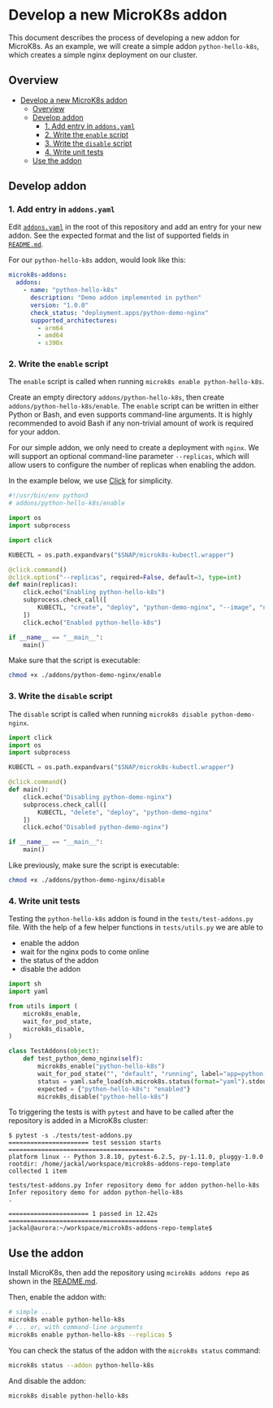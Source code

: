 # Develop a new MicroK8s addon

This document describes the process of developing a new addon for MicroK8s. As an example, we will create a simple addon `python-hello-k8s`, which creates a simple nginx deployment on our cluster.

## Overview

- [Develop a new MicroK8s addon](#develop-a-new-microk8s-addon)
  - [Overview](#overview)
  - [Develop addon](#develop-addon)
    - [1. Add entry in `addons.yaml`](#1-add-entry-in-addonsyaml)
    - [2. Write the `enable` script](#2-write-the-enable-script)
    - [3. Write the `disable` script](#3-write-disable-script)
    - [4. Write unit tests](#4-write-unit-tests)
  - [Use the addon](#use-addon)


## Develop addon

### 1. Add entry in `addons.yaml`

Edit [`addons.yaml`](./addons.yaml) in the root of this repository and add an entry for your new addon. See the expected format and the list of supported fields in [`README.md`](./README.md).

For our `python-hello-k8s` addon, would look like this:

```yaml
microk8s-addons:
  addons:
    - name: "python-hello-k8s"
      description: "Demo addon implemented in python"
      version: "1.0.0"
      check_status: "deployment.apps/python-demo-nginx"
      supported_architectures:
        - arm64
        - amd64
        - s390x
```

### 2. Write the `enable` script

The `enable` script is called when running `microk8s enable python-hello-k8s`.

Create an empty directory `addons/python-hello-k8s`, then create `addons/python-hello-k8s/enable`. The `enable` script can be written in either Python or Bash, and even supports command-line arguments. It is highly recommended to avoid Bash if any non-trivial amount of work is required for your addon.

For our simple addon, we only need to create a deployment with `nginx`. We will support an optional command-line parameter `--replicas`, which will allow users to configure the number of replicas when enabling the addon.

In the example below, we use [Click](https://click.palletsprojects.com/en/8.0.x/) for simplicity.

```python
#!/usr/bin/env python3
# addons/python-hello-k8s/enable

import os
import subprocess

import click

KUBECTL = os.path.expandvars("$SNAP/microk8s-kubectl.wrapper")

@click.command()
@click.option("--replicas", required=False, default=3, type=int)
def main(replicas):
    click.echo("Enabling python-hello-k8s")
    subprocess.check_call([
        KUBECTL, "create", "deploy", "python-demo-nginx", "--image", "nginx", "--replicas", str(replicas),
    ])
    click.echo("Enabled python-hello-k8s")

if __name__ == "__main__":
    main()
```

Make sure that the script is executable:

```bash
chmod +x ./addons/python-demo-nginx/enable
```

### 3. Write the `disable` script

The `disable` script is called when running `microk8s disable python-demo-nginx`.

```python
import click
import os
import subprocess

KUBECTL = os.path.expandvars("$SNAP/microk8s-kubectl.wrapper")

@click.command()
def main():
    click.echo("Disabling python-demo-nginx")
    subprocess.check_call([
        KUBECTL, "delete", "deploy", "python-demo-nginx"
    ])
    click.echo("Disabled python-demo-nginx")

if __name__ == "__main__":
    main()
```

Like previously, make sure the script is executable:

```bash
chmod +x ./addons/python-demo-nginx/disable
```

### 4. Write unit tests

Testing the `python-hello-k8s` addon is found in the `tests/test-addons.py` file. With the help of a few helper functions in `tests/utils.py` we are able to 
  - enable the addon 
  - wait for the nginx pods to come online
  - the status of the addon
  - disable the addon

```python
import sh
import yaml

from utils import (
    microk8s_enable,
    wait_for_pod_state,
    microk8s_disable,
)

class TestAddons(object):
    def test_python_demo_nginx(self):
        microk8s_enable("python-hello-k8s")
        wait_for_pod_state("", "default", "running", label="app=python-demo-nginx")
        status = yaml.safe_load(sh.microk8s.status(format="yaml").stdout)
        expected = {"python-hello-k8s": "enabled"}
        microk8s_disable("python-hello-k8s")
```

To triggering the tests is with `pytest` and have to be called after the repository is added in a MicroK8s cluster:
```
$ pytest -s ./tests/test-addons.py 
====================== test session starts ========================================
platform linux -- Python 3.8.10, pytest-6.2.5, py-1.11.0, pluggy-1.0.0
rootdir: /home/jackal/workspace/microk8s-addons-repo-template
collected 1 item                                                                                                                                                                                                                                                              

tests/test-addons.py Infer repository demo for addon python-hello-k8s
Infer repository demo for addon python-hello-k8s
.

====================== 1 passed in 12.42s =========================================
jackal@aurora:~/workspace/microk8s-addons-repo-template$ 
```



## Use the addon

Install MicroK8s, then add the repository using `mcirok8s addons repo` as shown in the [README.md](./README.md).

Then, enable the addon with:

```bash
# simple ...
microk8s enable python-hello-k8s
# ... or, with command-line arguments
microk8s enable python-hello-k8s --replicas 5
```

You can check the status of the addon with the `microk8s status` command:

```bash
microk8s status --addon python-hello-k8s
```

And disable the addon:

```bash
microk8s disable python-hello-k8s
```

